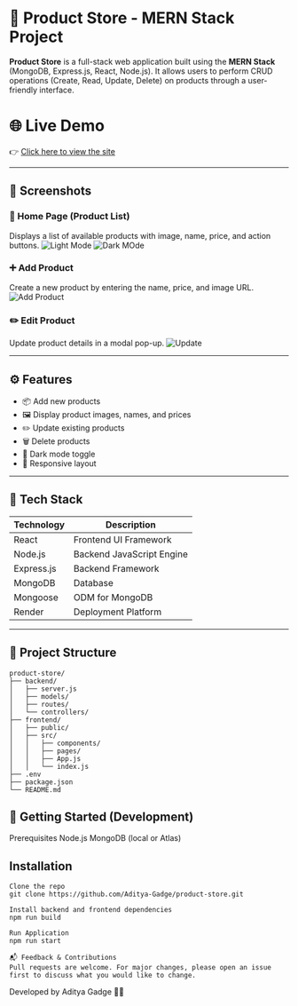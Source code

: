 # 🛒 Product Store - MERN Stack Project

**Product Store** is a full-stack web application built using the **MERN Stack** (MongoDB, Express.js, React, Node.js). It allows users to perform CRUD operations (Create, Read, Update, Delete) on products through a user-friendly interface.

# 🌐 Live Demo
👉 [Click here to view the site](https://product-store-1-wvpp.onrender.com)

---

## 📸 Screenshots

### 🌟 Home Page (Product List)
Displays a list of available products with image, name, price, and action buttons.
![Light Mode](https://github.com/user-attachments/assets/2e13a9c2-c924-43d5-957e-edd2413f8ee5)
![Dark MOde](https://github.com/user-attachments/assets/43de1c35-de67-45aa-93d1-169fba14e257)



### ➕ Add Product
Create a new product by entering the name, price, and image URL.
![Add Product](https://github.com/user-attachments/assets/00f114f1-f347-415d-bd5f-a6b6f308a69d)


### ✏️ Edit Product
Update product details in a modal pop-up.
![Update](https://github.com/user-attachments/assets/e8413e1d-0f41-4048-96d3-0f485bbb311b)


---

## ⚙️ Features

- 📦 Add new products
- 🖼️ Display product images, names, and prices
- ✏️ Update existing products
- 🗑️ Delete products
- 🌙 Dark mode toggle
- 📱 Responsive layout

---

## 🧰 Tech Stack

| Technology | Description              |
|------------|--------------------------|
| React      | Frontend UI Framework    |
| Node.js    | Backend JavaScript Engine|
| Express.js | Backend Framework        |
| MongoDB    | Database                 |
| Mongoose   | ODM for MongoDB          |
| Render     | Deployment Platform      |

---

## 📁 Project Structure

```
product-store/
├── backend/
│   ├── server.js
│   ├── models/
│   ├── routes/
│   └── controllers/
├── frontend/
│   ├── public/
│   ├── src/
│   │   ├── components/
│   │   ├── pages/
│   │   ├── App.js
│   │   └── index.js
├── .env
├── package.json
└── README.md

```


## 🚀 Getting Started (Development)
Prerequisites
Node.js
MongoDB (local or Atlas)

## Installation
```
Clone the repo
git clone https://github.com/Aditya-Gadge/product-store.git

Install backend and frontend dependencies
npm run build

Run Application
npm run start

📬 Feedback & Contributions
Pull requests are welcome. For major changes, please open an issue first to discuss what you would like to change.
```


Developed by Aditya Gadge 👨‍💻



